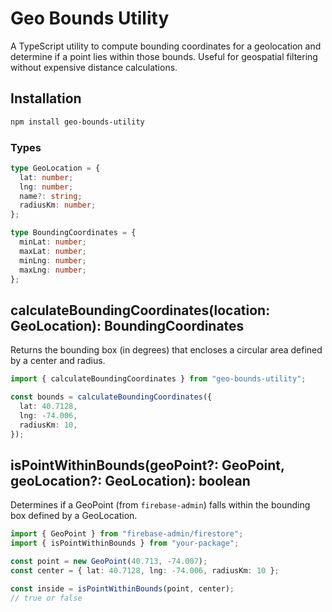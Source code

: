 # Geo Bounds Utility

A TypeScript utility to compute bounding coordinates for a geolocation and determine if a point lies within those bounds. Useful for geospatial filtering without expensive distance calculations.

## Installation

```bash
npm install geo-bounds-utility
```

### Types

```typescript
type GeoLocation = {
  lat: number;
  lng: number;
  name?: string;
  radiusKm: number;
};

type BoundingCoordinates = {
  minLat: number;
  maxLat: number;
  minLng: number;
  maxLng: number;
};
```

## calculateBoundingCoordinates(location: GeoLocation): BoundingCoordinates

Returns the bounding box (in degrees) that encloses a circular area defined by a center and radius.

```typescript
import { calculateBoundingCoordinates } from "geo-bounds-utility";

const bounds = calculateBoundingCoordinates({
  lat: 40.7128,
  lng: -74.006,
  radiusKm: 10,
});
```

## isPointWithinBounds(geoPoint?: GeoPoint, geoLocation?: GeoLocation): boolean

Determines if a GeoPoint (from `firebase-admin`) falls within the bounding box defined by a GeoLocation.

```typescript
import { GeoPoint } from "firebase-admin/firestore";
import { isPointWithinBounds } from "your-package";

const point = new GeoPoint(40.713, -74.007);
const center = { lat: 40.7128, lng: -74.006, radiusKm: 10 };

const inside = isPointWithinBounds(point, center);
// true or false
```
